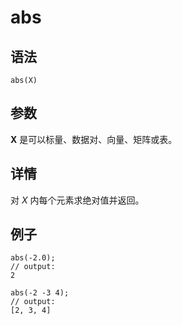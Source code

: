 # abs

## 语法

`abs(X)`

## 参数

**X** 是可以标量、数据对、向量、矩阵或表。

## 详情

对 *X* 内每个元素求绝对值并返回。

## 例子

```
abs(-2.0);
// output:
2

abs(-2 -3 4);
// output:
[2, 3, 4]
```

